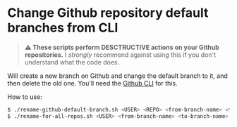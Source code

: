 # Change Github repository default branches from CLI

> **⚠ These scripts perform DESCTRUCTIVE actions on your Github repositories.** I _strongly_ recommend against using this if you don't understand what the code does.

Will create a new branch on Github and change the default branch to it, and then delete the old one. You'll need the [Github CLI][cli] for this.

[cli]: https://cli.github.com

How to use:

```bash
$ ./rename-github-default-branch.sh <USER> <REPO> <from-branch-name> <to-branch-name>
$ ./rename-for-all-repos.sh <USER> <from-branch-name> <to-branch-name>
```
